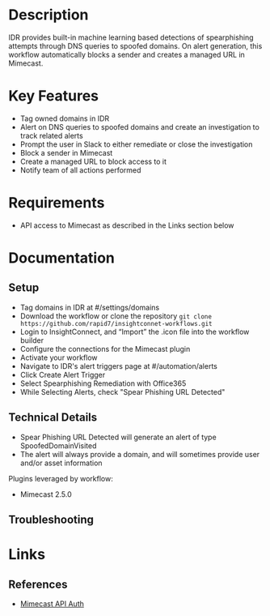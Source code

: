 # Description

IDR provides built-in machine learning based detections of spearphishing attempts through DNS queries to spoofed domains. On alert generation, this workflow automatically blocks a sender and creates a managed URL in Mimecast.

# Key Features

* Tag owned domains in IDR
* Alert on DNS queries to spoofed domains and create an investigation to track related alerts
* Prompt the user in Slack to either remediate or close the investigation
* Block a sender in Mimecast
* Create a managed URL to block access to it
* Notify team of all actions performed

# Requirements

* API access to Mimecast as described in the Links section below

# Documentation

## Setup

* Tag domains in IDR at #/settings/domains
* Download the workflow or clone the repository `git clone https://github.com/rapid7/insightconnet-workflows.git`
* Login to InsightConnect, and “Import” the .icon file into the workflow builder
* Configure the connections for the Mimecast plugin
* Activate your workflow
* Navigate to IDR's alert triggers page at #/automation/alerts
* Click Create Alert Trigger
* Select Spearphishing Remediation with Office365
* While Selecting Alerts, check "Spear Phishing URL Detected"

## Technical Details

* Spear Phishing URL Detected will generate an alert of type SpoofedDomainVisited
* The alert will always provide a domain, and will sometimes provide user and/or asset information

Plugins leveraged by workflow:

* Mimecast 2.5.0

## Troubleshooting

# Links

## References

* [Mimecast API Auth](https://www.mimecast.com/tech-connect/documentation/api-overview/authentication-and-authorization/)